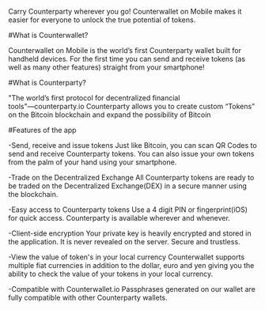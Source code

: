 Carry Counterparty wherever you go! Counterwallet on Mobile makes it easier for everyone to unlock the true potential of tokens.

#What is Counterwallet?

Counterwallet on Mobile is the world’s first Counterparty wallet built for handheld devices. 
For the first time you can send and receive tokens (as well as many other features) straight from your smartphone!


#What is Counterparty?

"The world’s first protocol for decentralized financial tools"―counterparty.io
Counterparty allows you to create custom “Tokens” on the Bitcoin blockchain and expand the possibility of Bitcoin


#Features of the app

-Send, receive and issue tokens
Just like Bitcoin, you can scan QR Codes to send and receive Counterparty tokens. You can also issue your own tokens from the palm of your hand using your smartphone.

-Trade on the Decentralized Exchange
All Counterparty tokens are ready to be traded on the Decentralized Exchange(DEX) in a secure manner using the blockchain.

-Easy access to Counterparty tokens
Use a 4 digit PIN or fingerprint(iOS) for quick access. Counterparty is available wherever and whenever.

-Client-side encryption
Your private key is heavily encrypted and stored in the application. It is never revealed on the server. Secure and trustless.

-View the value of token's in your local currency
Counterwallet supports multiple fiat currencies in addition to the dollar, euro and yen giving you the ability to check the value of your tokens in your local currency.

-Compatible with Counterwallet.io
Passphrases generated on our wallet are fully compatible with other Counterparty wallets.
